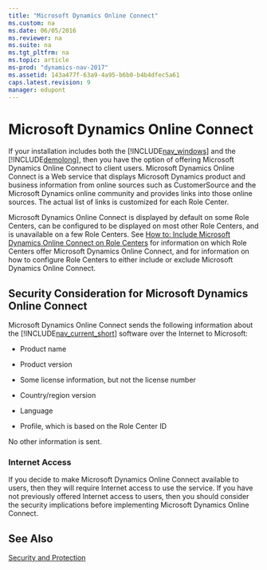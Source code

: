 ```yaml
---
title: "Microsoft Dynamics Online Connect"
ms.custom: na
ms.date: 06/05/2016
ms.reviewer: na
ms.suite: na
ms.tgt_pltfrm: na
ms.topic: article
ms-prod: "dynamics-nav-2017"
ms.assetid: 143a477f-63a9-4a95-b6b0-b4b4dfec5a61
caps.latest.revision: 9
manager: edupont
---
```

# Microsoft Dynamics Online Connect
If your installation includes both the [!INCLUDE[nav_windows](includes/nav_windows_md.md)] and the [!INCLUDE[demolong](includes/demolong_md.md)], then you have the option of offering Microsoft Dynamics Online Connect to client users. Microsoft Dynamics Online Connect is a Web service that displays Microsoft Dynamics product and business information from online sources such as CustomerSource and the Microsoft Dynamics online community and provides links into those online sources. The actual list of links is customized for each Role Center.  
  
 Microsoft Dynamics Online Connect is displayed by default on some Role Centers, can be configured to be displayed on most other Role Centers, and is unavailable on a few Role Centers. See [How to: Include Microsoft Dynamics Online Connect on Role Centers](How-to--Include-Microsoft-Dynamics-Online-Connect-on-Role-Centers.md) for information on which Role Centers offer Microsoft Dynamics Online Connect, and for information on how to configure Role Centers to either include or exclude Microsoft Dynamics Online Connect.  
  
## Security Consideration for Microsoft Dynamics Online Connect  
 Microsoft Dynamics Online Connect sends the following information about the [!INCLUDE[nav_current_short](includes/nav_current_short_md.md)] software over the Internet to Microsoft:  
  
-   Product name  
  
-   Product version  
  
-   Some license information, but not the license number  
  
-   Country/region version  
  
-   Language  
  
-   Profile, which is based on the Role Center ID  
  
 No other information is sent.  
  
### Internet Access  
 If you decide to make Microsoft Dynamics Online Connect available to users, then they will require Internet access to use the service. If you have not previously offered Internet access to users, then you should consider the security implications before implementing Microsoft Dynamics Online Connect.  
  
## See Also  
 [Security and Protection](Security-and-Protection.md)